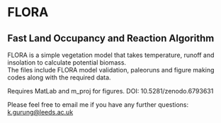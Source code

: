 # FLORA 
## Fast Land Occupancy and Reaction Algorithm

FLORA is a simple vegetation model that takes temperature, runoff and insolation to calculate potential biomass.  
The files include FLORA model validation, paleoruns and figure making codes along with the required data. 


Requires MatLab and m_proj for figures.
DOI: 10.5281/zenodo.6793631

Please feel free to email me if you have any further questions: k.gurung@leeds.ac.uk

